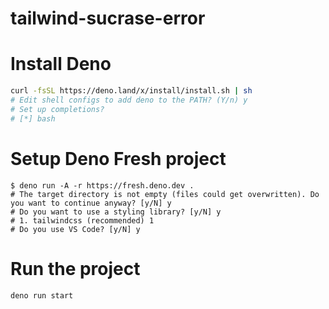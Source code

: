 # tailwind-sucrase-error

# Install Deno

```bash
curl -fsSL https://deno.land/x/install/install.sh | sh
# Edit shell configs to add deno to the PATH? (Y/n) y
# Set up completions?
# [*] bash
```

# Setup Deno Fresh project

```
$ deno run -A -r https://fresh.deno.dev .
# The target directory is not empty (files could get overwritten). Do you want to continue anyway? [y/N] y
# Do you want to use a styling library? [y/N] y
# 1. tailwindcss (recommended) 1
# Do you use VS Code? [y/N] y
```

# Run the project

```bash
deno run start
```
